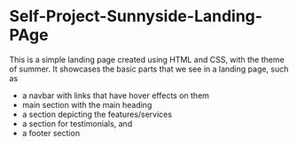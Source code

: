 # Self-Project-Sunnyside-Landing-PAge

This is a simple landing page created using HTML and CSS, with the theme of summer.
It showcases the basic parts that we see in a landing page, such as 
 - a navbar with links that have hover effects on them
 - main section with the main heading
 - a section depicting the features/services
 - a section for testimonials, and
 - a footer section
